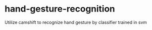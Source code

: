 hand-gesture-recognition
========================

Utilize camshift to recognize hand gesture by classifier trained in svm
